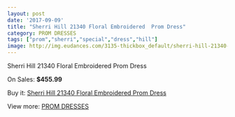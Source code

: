 ```yaml
---
layout: post
date: '2017-09-09'
title: "Sherri Hill 21340 Floral Embroidered  Prom Dress"
category: PROM DRESSES
tags: ["prom","sherri","special","dress","hill"]
image: http://img.eudances.com/3135-thickbox_default/sherri-hill-21340-floral-embroidered-prom-dress.jpg
---
```

Sherri Hill 21340 Floral Embroidered  Prom Dress

On Sales: **$455.99**
<a href="https://www.eudances.com/en/prom-dresses/1081-sherri-hill-21340-floral-embroidered-prom-dress.html"><amp-img layout="responsive" width="600" height="600" src="//img.eudances.com/3135-thickbox_default/sherri-hill-21340-floral-embroidered-prom-dress.jpg" alt="Sherri Hill 21340 Floral Embroidered  Prom Dress 0" /></a>
<a href="https://www.eudances.com/en/prom-dresses/1081-sherri-hill-21340-floral-embroidered-prom-dress.html"><amp-img layout="responsive" width="600" height="600" src="//img.eudances.com/3136-thickbox_default/sherri-hill-21340-floral-embroidered-prom-dress.jpg" alt="Sherri Hill 21340 Floral Embroidered  Prom Dress 1" /></a>

Buy it: [Sherri Hill 21340 Floral Embroidered  Prom Dress](https://www.eudances.com/en/prom-dresses/1081-sherri-hill-21340-floral-embroidered-prom-dress.html "Sherri Hill 21340 Floral Embroidered  Prom Dress")

View more: [PROM DRESSES](https://www.eudances.com/en/13-prom-dresses "PROM DRESSES")